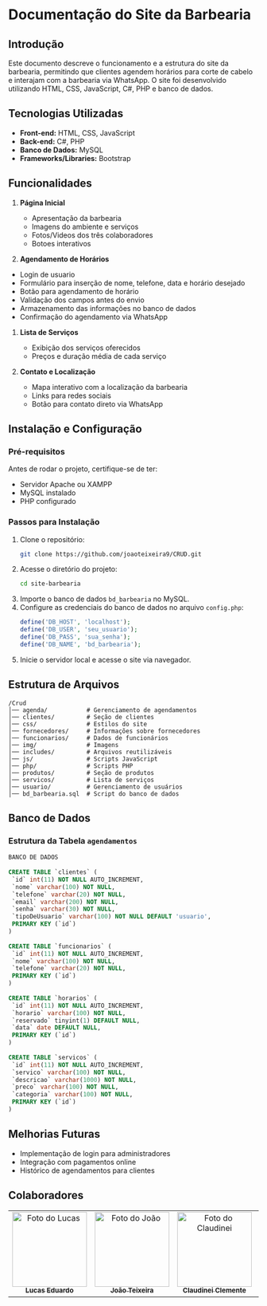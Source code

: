 # Documentação do Site da Barbearia
 
## Introdução
 
Este documento descreve o funcionamento e a estrutura do site da barbearia, permitindo que clientes agendem horários para corte de cabelo e interajam com a barbearia via WhatsApp. O site foi desenvolvido utilizando HTML, CSS, JavaScript, C#, PHP e banco de dados.
 
## Tecnologias Utilizadas
 
- **Front-end:** HTML, CSS, JavaScript
- **Back-end:** C#, PHP
- **Banco de Dados:** MySQL
- **Frameworks/Libraries:** Bootstrap
 
## Funcionalidades
 
1. **Página Inicial**
   - Apresentação da barbearia
   - Imagens do ambiente e serviços
   - Fotos/Videos dos três colaboradores
   - Botoes interativos
   
 
2. **Agendamento de Horários**
  - Login de usuario
-   Formulário para inserção de nome, telefone, data e horário desejado
   - Botão para agendamento de horário
   - Validação dos campos antes do envio
   - Armazenamento das informações no banco de dados
   - Confirmação do agendamento via WhatsApp
 
1. **Lista de Serviços**
   - Exibição dos serviços oferecidos
   - Preços e duração média de cada serviço
 
2. **Contato e Localização**
   - Mapa interativo com a localização da barbearia
   - Links para redes sociais
   - Botão para contato direto via WhatsApp
 
## Instalação e Configuração
 
### Pré-requisitos
 
Antes de rodar o projeto, certifique-se de ter:
- Servidor Apache ou XAMPP
- MySQL instalado
- PHP configurado
 
### Passos para Instalação
 
1. Clone o repositório:
   ```sh
   git clone https://github.com/joaoteixeira9/CRUD.git
2. Acesse o diretório do projeto:
   ```sh
   cd site-barbearia
   ```
3. Importe o banco de dados `bd_barbearia` no MySQL.
4. Configure as credenciais do banco de dados no arquivo `config.php`:
   ```php
   define('DB_HOST', 'localhost');
   define('DB_USER', 'seu_usuario');
   define('DB_PASS', 'sua_senha');
   define('DB_NAME', 'bd_barbearia');
   ```
5. Inicie o servidor local e acesse o site via navegador.
 
## Estrutura de Arquivos
 
```
/Crud
│── agenda/           # Gerenciamento de agendamentos
│── clientes/         # Seção de clientes
│── css/              # Estilos do site
│── fornecedores/     # Informações sobre fornecedores
│── funcionarios/     # Dados de funcionários
│── img/              # Imagens
│── includes/         # Arquivos reutilizáveis
│── js/               # Scripts JavaScript
│── php/              # Scripts PHP
│── produtos/         # Seção de produtos
│── servicos/         # Lista de serviços
│── usuario/          # Gerenciamento de usuários
│── bd_barbearia.sql  # Script do banco de dados
```
## Banco de Dados
 
### Estrutura da Tabela `agendamentos`
 
```sql
BANCO DE DADOS
 
CREATE TABLE `clientes` (
 `id` int(11) NOT NULL AUTO_INCREMENT,
 `nome` varchar(100) NOT NULL,
 `telefone` varchar(20) NOT NULL,
 `email` varchar(200) NOT NULL,
 `senha` varchar(30) NOT NULL,
 `tipoDeUsuario` varchar(100) NOT NULL DEFAULT 'usuario',
 PRIMARY KEY (`id`)
)
 
CREATE TABLE `funcionarios` (
 `id` int(11) NOT NULL AUTO_INCREMENT,
 `nome` varchar(100) NOT NULL,
 `telefone` varchar(20) NOT NULL,
 PRIMARY KEY (`id`)
)
 
CREATE TABLE `horarios` (
 `id` int(11) NOT NULL AUTO_INCREMENT,
 `horario` varchar(100) NOT NULL,
 `reservado` tinyint(1) DEFAULT NULL,
 `data` date DEFAULT NULL,
 PRIMARY KEY (`id`)
)
 
CREATE TABLE `servicos` (
 `id` int(11) NOT NULL AUTO_INCREMENT,
 `servico` varchar(100) NOT NULL,
 `descricao` varchar(1000) NOT NULL,
 `preco` varchar(100) NOT NULL,
 `categoria` varchar(100) NOT NULL,
 PRIMARY KEY (`id`)
)
```
 
## Melhorias Futuras
 
- Implementação de login para administradores
- Integração com pagamentos online
- Histórico de agendamentos para clientes
## Colaboradores
<table>
  <tr>
    <td align="center">
      <a href="https://github.com/Lucaseduardo583" title="defina o título do link">
        <img src="https://avatars.githubusercontent.com/u/146371860?v=4" width="150px;" alt="Foto do Lucas"/><br>
        <sub>
          <b>Lucas Eduardo</b>
        </sub>
      </a>
    </td>
    <td align="center">
      <a href="https://github.com/joaoteixeira9" title="defina o título do link">
        <img src="https://avatars.githubusercontent.com/u/143551272?v=4" width="150px;" alt="Foto do João"/><br>
        <sub>
          <b>João Teixeira</b>
        </sub>
      </a>
    </td>
    <td align="center">
      <a href="https://github.com/ClaudineiClemente48" title="defina o título do link">
        <img src="https://avatars.githubusercontent.com/u/146371914?v=4" width="150px;" alt="Foto do Claudinei"/><br>
        <sub>
          <b>Claudinei Clemente</b>
        </sub>
      </a>
    </td>
    <td align="center">
      <a href="https://github.com/DaniloBandeira0" title="defina o título do link">
        <img src="https://avatars.githubusercontent.com/u/143565487?v=4" width="150px;" alt="Foto do Danilo"/><br>
        <sub>
          <b>Danilo Bandeira</b>
        </sub>
      </a>
    </td>
  </tr>
</table>
 